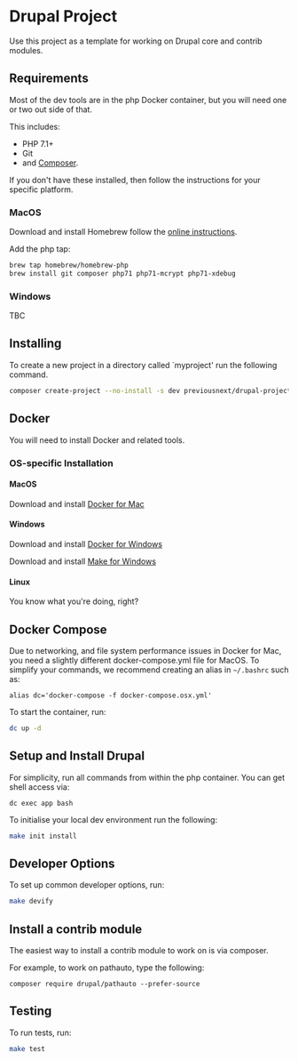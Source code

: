 # Drupal Project

Use this project as a template for working on Drupal core and contrib modules.

## Requirements

Most of the dev tools are in the php Docker container, but you will need one or two
out side of that.

This includes:

* PHP 7.1+
* Git
* and [Composer][5].

If you don't have these installed, then follow the instructions for your specific
platform.

### MacOS

Download and install Homebrew follow the [online instructions][4].

Add the php tap:

```bash
brew tap homebrew/homebrew-php
brew install git composer php71 php71-mcrypt php71-xdebug
```

### Windows

TBC

## Installing

To create a new project in a directory called `myproject' run the following
command.

```bash
composer create-project --no-install -s dev previousnext/drupal-project myproject
```

## Docker

You will need to install Docker and related tools.

### OS-specific Installation

#### MacOS

Download and install [Docker for Mac][1]

#### Windows

Download and install [Docker for Windows][2]

Download and install [Make for Windows][3]

#### Linux

You know what you're doing, right?

## Docker Compose

Due to networking, and file system performance issues in Docker for Mac, you
need a slightly different docker-compose.yml file for MacOS. To simplify your
commands, we recommend creating an alias in `~/.bashrc` such as:

```
alias dc='docker-compose -f docker-compose.osx.yml'
```

To start the container, run:

```bash
dc up -d
```

## Setup and Install Drupal

For simplicity, run all commands from within the php container. You can get
shell access via:

```
dc exec app bash
```

To initialise your local dev environment run the following:

```bash
make init install
```

## Developer Options

To set up common developer options, run:

```bash
make devify
```

## Install a contrib module

The easiest way to install a contrib module to work on is via composer.

For example, to work on pathauto, type the following:

```
composer require drupal/pathauto --prefer-source
```

## Testing

To run tests, run:

```bash
make test
```

[1]: https://www.docker.com/docker-mac
[2]: https://www.docker.com/docker-windows
[3]: http://gnuwin32.sourceforge.net/packages/make.htm
[4]: https://brew.sh/
[5]: https://getcomposer.org
